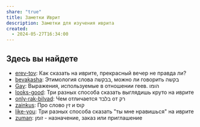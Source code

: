 ```yaml
---
share: "true"
title: Заметки Иврит
description: Заметки для изучения иврита
created:
  - 2024-05-27T16:34:00
---
```


## Здесь вы найдете
- [erev-tov](./erev-tov.md): Как сказать на иврите, прекрасный вечер не правда ли?
- [bevakasha](./bevakasha.md): Этимология слова בבקשה, можно ли говорить בקשה
- [Gay](./Gay.md): Выражения, используемые в отношении геев. הומו
- [looks-good](./looks-good.md): Три разных способа сказать выглядишь круто на иврите
- [only-rak-bilvad](./only-rak-bilvad.md): Чем отличается בלבד от רק
- [zainkus](./zainkus.md): Про слово זין и קוס
- [like-you](./like-you.md): Три разных способа сказать "ты мне нравишься" на иврите
- [zuman](./zuman.md): זומן - назначение, заказ или приглашение




